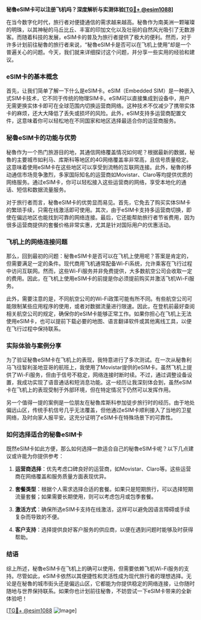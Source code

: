 **秘魯eSIM卡可以注册飞机吗？深度解析与实测体验[[TG💪+ @esim1088](https://t.me/s/esim1088)]**

在当今数字化时代，旅行者对便捷通信的需求越来越高。秘魯作为南美洲一颗璀璨的明珠，以其神秘的马丘比丘、丰富的印加文化以及壮丽的自然风光吸引了无数游客。而随着科技的发展，eSIM卡的普及为旅行者提供了极大的便利。然而，对于许多计划前往秘魯的旅行者来说，“秘魯eSIM卡是否可以在飞机上使用”却是一个普遍关心的问题。今天，我们就来详细探讨这个问题，并分享一些实用的经验和建议。

### eSIM卡的基本概念

首先，让我们简单了解一下什么是eSIM卡。eSIM（Embedded SIM）是一种嵌入式SIM卡技术，它不同于传统的物理SIM卡。eSIM可以直接集成到设备中，用户无需更换实体卡即可在全球范围内切换运营商网络。这种技术不仅减少了携带实体卡的麻烦，还大大降低了丢失或损坏的风险。此外，eSIM支持多运营商配置文件，这意味着你可以轻松地在不同国家和地区选择最适合你的运营商服务。

### 秘魯eSIM卡的功能与优势

秘魯作为一个热门旅游目的地，其通信网络覆盖情况如何呢？根据最新的数据，秘魯的主要城市如利马、库斯科等地区的4G网络覆盖率非常高，且信号质量稳定。这意味着使用eSIM卡在这些地区可以享受到流畅的互联网连接。此外，秘魯的移动通信市场竞争激烈，多家国际知名的运营商如Movistar、Claro等均提供优质的网络服务。通过eSIM卡，你可以轻松接入这些运营商的网络，享受本地化的通话、短信和数据流量服务。

对于旅行者而言，秘魯eSIM卡的优势显而易见。首先，它免去了购买实体SIM卡的繁琐手续，只需在线激活即可使用。其次，由于eSIM卡支持多运营商切换，即使在偏远地区也能找到可靠的网络连接。最后，它还能帮助旅行者节省费用，因为很多运营商提供的套餐价格非常实惠，尤其是针对国际用户的优惠活动。

### 飞机上的网络连接问题

那么，回到最初的问题：秘魯eSIM卡是否可以在飞机上使用呢？答案是肯定的，但需要满足一定的条件。现代商用飞机通常配备Wi-Fi系统，允许乘客在飞行过程中访问互联网。然而，这些Wi-Fi服务并非免费提供，大多数航空公司会收取一定的费用。因此，在飞机上使用eSIM卡的前提是你必须提前购买并激活飞机Wi-Fi服务。

此外，需要注意的是，不同航空公司的Wi-Fi政策可能有所不同。有些航空公司可能限制某些应用程序的使用，或者对数据流量进行限速。因此，在登机前最好查阅相关航空公司的规定，确保你的eSIM卡能够正常工作。如果你担心在飞机上无法使用eSIM卡，也可以提前下载必要的地图、语言翻译软件或其他离线工具，以便在飞行过程中保持联系。

### 实际体验与案例分享

为了验证秘魯eSIM卡在飞机上的表现，我特意进行了多次测试。在一次从秘魯利马飞往智利圣地亚哥的航班上，我使用了Movistar提供的eSIM卡。虽然飞机上提供了Wi-Fi服务，但由于信号不稳定，网络连接时断时续。不过，通过调整设备设置，我成功实现了语音通话和短消息功能。这一经历让我深刻体会到，虽然eSIM卡在飞机上的表现受制于外部环境，但在特定情况下仍然可以发挥作用。

另一个值得一提的案例是一位朋友在秘魯库斯科参加徒步旅行时的经历。由于地处偏远山区，传统手机信号几乎无法覆盖，但他通过eSIM卡顺利接入了当地的卫星网络，及时向家人报平安。这充分证明了eSIM卡在特殊场景下的可靠性。

### 如何选择适合的秘魯eSIM卡

既然eSIM卡如此方便，那么如何选择一款适合自己的秘魯eSIM卡呢？以下几点建议或许能为你提供参考：

1. **运营商选择**：优先考虑口碑良好的运营商，如Movistar、Claro等。这些运营商在网络覆盖和服务质量方面表现优异。
   
2. **套餐类型**：根据个人需求选择合适的套餐。如果只是短期旅行，可以选择短期流量套餐；如果需要长期使用，则可以考虑包月或包季套餐。

3. **激活方式**：确保所选eSIM卡支持在线激活，这样可以避免因语言障碍或手续复杂而导致的不便。

4. **客户支持**：选择提供良好客户服务的供应商，以便在遇到问题时能够及时获得帮助。

### 结语

综上所述，秘魯eSIM卡在飞机上的确可以使用，但需要依赖飞机Wi-Fi服务的支持。尽管如此，eSIM卡依然以其便捷性和灵活性成为现代旅行者的理想选择。无论是在秘魯的城市街头还是偏远山区，它都能为你提供稳定的网络连接，让你随时随地与世界保持联系。如果你也计划前往秘魯，不妨尝试一下eSIM卡带来的全新体验吧！

[[TG💪+ @esim1088](https://t.me/s/esim1088) ![Image](https://i.postimg.cc/4NQfJmqS/Snipaste-2025-05-13-00-14-12.png)]
